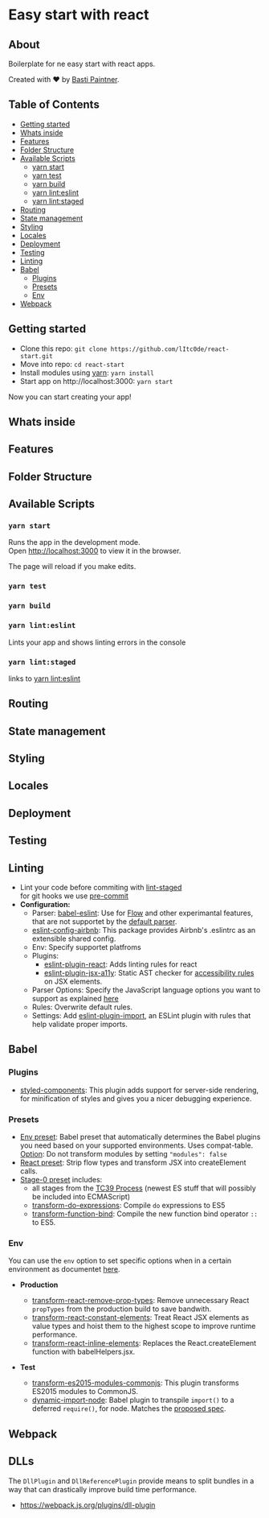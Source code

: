 # Easy start with react

## About
Boilerplate for ne easy start with react apps.

Created with ❤️ by [Basti Paintner](https://twitter.com/lItc0de).

## Table of Contents

- [Getting started](#getting-started)
- [Whats inside](#whats-inside)
- [Features](#features)
- [Folder Structure](#folder-structure)
- [Available Scripts](#available-scripts)
  - [yarn start](#yarn-start)
  - [yarn test](#yarn-test)
  - [yarn build](#yarn-build)
  - [yarn lint:eslint](#yarn-lint-eslint)
  - [yarn lint:staged](#yarn-lint-staged)
- [Routing](#routing)
- [State management](#state-management)
- [Styling](#styling)
- [Locales](#locales)
- [Deployment](#deployment)
- [Testing](#testing)
- [Linting](#linting)
- [Babel](#babel)
  - [Plugins](#plugins)
  - [Presets](#presets)
  - [Env](#env)
- [Webpack](#webpack)

## Getting started
- Clone this repo: `git clone https://github.com/lItc0de/react-start.git`
- Move into repo: `cd react-start`
- Install modules using [yarn](https://yarnpkg.com/lang/en/docs/install/): `yarn install`
- Start app on http://localhost:3000: `yarn start`

Now you can start creating your app!

## Whats inside


## Features


## Folder Structure


## Available Scripts

### `yarn start`

Runs the app in the development mode.<br>
Open [http://localhost:3000](http://localhost:3000) to view it in the browser.

The page will reload if you make edits.<br>

### `yarn test`

### `yarn build`

### `yarn lint:eslint`

Lints your app and shows linting errors in the console

### `yarn lint:staged`

links to [yarn lint:eslint](#yarn-lint-eslint)

## Routing


## State management


## Styling


## Locales


## Deployment


## Testing

## Linting

- Lint your code before commiting with [lint-staged](https://github.com/okonet/lint-staged)<br>
  for git hooks we use [pre-commit](https://github.com/observing/pre-commit)
- **Configuration:**
  - Parser: [babel-eslint](https://github.com/babel/babel-eslint): Use for [Flow](https://github.com/facebook/flow) and other experimantal features, that are not supportet by the [default parser](https://github.com/eslint/espree).
  - [eslint-config-airbnb](https://github.com/airbnb/javascript/tree/master/packages/eslint-config-airbnb): This package provides Airbnb's .eslintrc as an extensible shared config.
  - Env: Specify supportet platfroms
  - Plugins:
    - [eslint-plugin-react](https://github.com/yannickcr/eslint-plugin-react): Adds linting rules for react
    - [eslint-plugin-jsx-a11y](https://github.com/evcohen/eslint-plugin-jsx-a11y): Static AST checker for [accessibility rules](https://github.com/reactjs/react-a11y) on JSX elements.
  - Parser Options: Specify the JavaScript language options you want to support as explained [here](https://eslint.org/docs/user-guide/configuring#specifying-parser-options)
  - Rules: Overwrite default rules.
  - Settings: Add [eslint-plugin-import](https://github.com/benmosher/eslint-plugin-import), an ESLint plugin with rules that help validate proper imports.

## Babel

### Plugins
- [styled-components](https://www.styled-components.com/docs/tooling#babel-plugin): This plugin adds support for server-side rendering, for minification of styles and gives you a nicer debugging experience.

### Presets
- [Env preset](https://babeljs.io/docs/plugins/preset-env): Babel preset that automatically determines the Babel plugins you need based on your supported environments. Uses compat-table.<br/>
  [Option](https://babeljs.io/docs/plugins/preset-env#optionsmodules): Do not transform modules by setting `"modules": false`
- [React preset](https://babeljs.io/docs/plugins/preset-react): Strip flow types and transform JSX into createElement calls.
- [Stage-0 preset](https://babeljs.io/docs/plugins/preset-stage-0) includes:
  - all stages from the [TC39 Process](https://tc39.github.io/process-document) (newest ES stuff that will possibly be included into ECMAScript)
  - [transform-do-expressions](https://babeljs.io/docs/plugins/transform-do-expressions): Compile `do` expressions to ES5
  - [transform-function-bind](https://babeljs.io/docs/plugins/transform-function-bind): Compile the new function bind operator `::` to ES5.

### Env

You can use the `env` option to set specific options when in a certain environment as documentet [here](https://babeljs.io/docs/usage/babelrc/#env-option).

- **Production**
  - [transform-react-remove-prop-types](https://github.com/oliviertassinari/babel-plugin-transform-react-remove-prop-types): Remove unnecessary React `propTypes` from the production build to save bandwith.
  - [transform-react-constant-elements](https://babeljs.io/docs/plugins/transform-react-constant-elements): Treat React JSX elements as value types and hoist them to the highest scope to improve runtime performance.
  - [transform-react-inline-elements](https://babeljs.io/docs/plugins/transform-react-inline-elements): Replaces the React.createElement function with babelHelpers.jsx.

- **Test**
  - [transform-es2015-modules-commonjs](https://babeljs.io/docs/plugins/transform-es2015-modules-commonjs): This plugin transforms ES2015 modules to CommonJS.
  - [dynamic-import-node](https://github.com/airbnb/babel-plugin-dynamic-import-node): Babel plugin to transpile `import()` to a deferred `require()`, for node. Matches the [proposed spec](https://github.com/domenic/proposal-import-function).

## Webpack

## DLLs

The `DllPlugin` and `DllReferencePlugin` provide means to split bundles in a way that can drastically improve build time performance.

- https://webpack.js.org/plugins/dll-plugin
